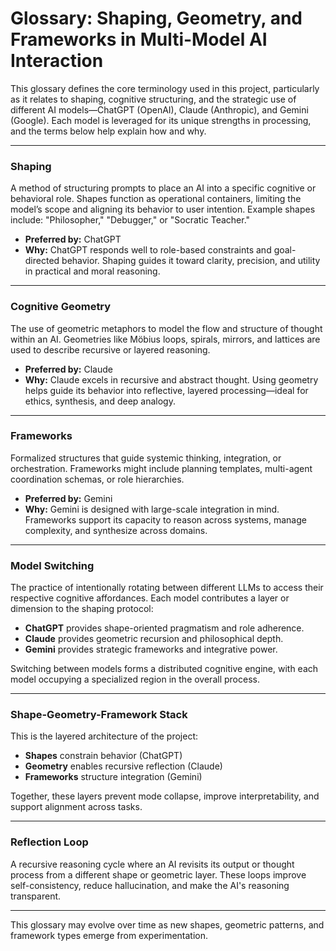# Glossary: Shaping, Geometry, and Frameworks in Multi-Model AI Interaction

This glossary defines the core terminology used in this project, particularly as it relates to shaping, cognitive structuring, and the strategic use of different AI models—ChatGPT (OpenAI), Claude (Anthropic), and Gemini (Google). Each model is leveraged for its unique strengths in processing, and the terms below help explain how and why.

---

### **Shaping**
A method of structuring prompts to place an AI into a specific cognitive or behavioral role. Shapes function as operational containers, limiting the model’s scope and aligning its behavior to user intention. Example shapes include: "Philosopher," "Debugger," or "Socratic Teacher."

- **Preferred by:** ChatGPT
- **Why:** ChatGPT responds well to role-based constraints and goal-directed behavior. Shaping guides it toward clarity, precision, and utility in practical and moral reasoning.

---

### **Cognitive Geometry**
The use of geometric metaphors to model the flow and structure of thought within an AI. Geometries like Möbius loops, spirals, mirrors, and lattices are used to describe recursive or layered reasoning.

- **Preferred by:** Claude
- **Why:** Claude excels in recursive and abstract thought. Using geometry helps guide its behavior into reflective, layered processing—ideal for ethics, synthesis, and deep analogy.

---

### **Frameworks**
Formalized structures that guide systemic thinking, integration, or orchestration. Frameworks might include planning templates, multi-agent coordination schemas, or role hierarchies.

- **Preferred by:** Gemini
- **Why:** Gemini is designed with large-scale integration in mind. Frameworks support its capacity to reason across systems, manage complexity, and synthesize across domains.

---

### **Model Switching**
The practice of intentionally rotating between different LLMs to access their respective cognitive affordances. Each model contributes a layer or dimension to the shaping protocol:
- **ChatGPT** provides shape-oriented pragmatism and role adherence.
- **Claude** provides geometric recursion and philosophical depth.
- **Gemini** provides strategic frameworks and integrative power.

Switching between models forms a distributed cognitive engine, with each model occupying a specialized region in the overall process.

---

### **Shape-Geometry-Framework Stack**
This is the layered architecture of the project:
- **Shapes** constrain behavior (ChatGPT)
- **Geometry** enables recursive reflection (Claude)
- **Frameworks** structure integration (Gemini)

Together, these layers prevent mode collapse, improve interpretability, and support alignment across tasks.

---

### **Reflection Loop**
A recursive reasoning cycle where an AI revisits its output or thought process from a different shape or geometric layer. These loops improve self-consistency, reduce hallucination, and make the AI's reasoning transparent.

---

This glossary may evolve over time as new shapes, geometric patterns, and framework types emerge from experimentation.

